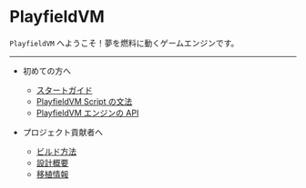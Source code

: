 PlayfieldVM
===========

`PlayfieldVM` へようこそ！夢を燃料に動くゲームエンジンです。

---

* 初めての方へ
    * [スタートガイド](gettingstarted.md)
    * [PlayfieldVM Script の文法](syntax.md)
    * [PlayfieldVM エンジンの API](api.md)

* プロジェクト貢献者へ
    * [ビルド方法](build.md)
    * [設計概要](design.md)
    * [移植情報](porting.md)
